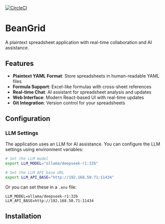 [![CircleCI](https://circleci.com/gh/LaunchPlatform/beangrid.svg?style=svg)](https://circleci.com/gh/LaunchPlatform/beangrid)
# BeanGrid

A plaintext spreadsheet application with real-time collaboration and AI assistance.

## Features

- **Plaintext YAML Format**: Store spreadsheets in human-readable YAML files
- **Formula Support**: Excel-like formulas with cross-sheet references
- **Real-time Chat**: AI assistant for spreadsheet analysis and updates
- **Web Interface**: Modern React-based UI with real-time updates
- **Git Integration**: Version control for your spreadsheets

## Configuration

### LLM Settings

The application uses an LLM for AI assistance. You can configure the LLM settings using environment variables:

```bash
# Set the LLM model
export LLM_MODEL="ollama/deepseek-r1:32b"

# Set the LLM API base URL
export LLM_API_BASE="http://192.168.50.71:11434"
```

Or you can set these in a `.env` file:

```env
LLM_MODEL=ollama/deepseek-r1:32b
LLM_API_BASE=http://192.168.50.71:11434
```

## Installation
